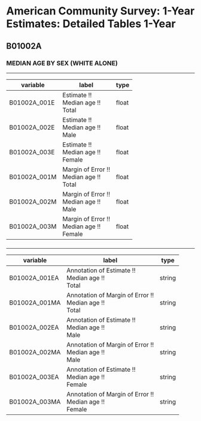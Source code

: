 # American Community Survey: 1-Year Estimates: Detailed Tables 1-Year

## B01002A

### MEDIAN AGE BY SEX (WHITE ALONE)

___

| variable | label | type |
| ----- | ----- | ----- |
| B01002A_001E | Estimate !!<br>Median age !!<br>Total | float |
| B01002A_002E | Estimate !!<br>Median age !!<br>Male | float |
| B01002A_003E | Estimate !!<br>Median age !!<br>Female | float |
| B01002A_001M | Margin of Error !!<br>Median age !!<br>Total | float |
| B01002A_002M | Margin of Error !!<br>Median age !!<br>Male | float |
| B01002A_003M | Margin of Error !!<br>Median age !!<br>Female | float |
### 

___

| variable | label | type |
| ----- | ----- | ----- |
| B01002A_001EA | Annotation of Estimate !!<br>Median age !!<br>Total | string |
| B01002A_001MA | Annotation of Margin of Error !!<br>Median age !!<br>Total | string |
| B01002A_002EA | Annotation of Estimate !!<br>Median age !!<br>Male | string |
| B01002A_002MA | Annotation of Margin of Error !!<br>Median age !!<br>Male | string |
| B01002A_003EA | Annotation of Estimate !!<br>Median age !!<br>Female | string |
| B01002A_003MA | Annotation of Margin of Error !!<br>Median age !!<br>Female | string |


